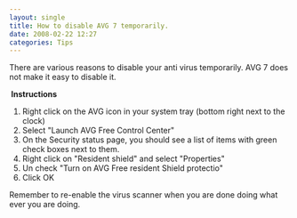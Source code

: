 ```yaml
---
layout: single
title: How to disable AVG 7 temporarily.
date: 2008-02-22 12:27
categories: Tips
---
```

There are various reasons to disable your anti virus temporarily.
AVG 7 does not make it easy to disable it.

<strong> Instructions </strong>
<ol>
	<li>Right click on the AVG icon in your system tray (bottom right next to the clock)</li>
	<li>Select "Launch AVG Free Control Center"</li>
	<li>On the Security status page, you should see a list of items with green check boxes next to them.</li>
	<li>Right click on "Resident shield" and select "Properties"</li>
	<li>Un check "Turn on AVG Free resident Shield protectio"</li>
	<li>Click OK</li>
</ol>
Remember to re-enable the virus scanner when you are done doing what ever you are doing.

